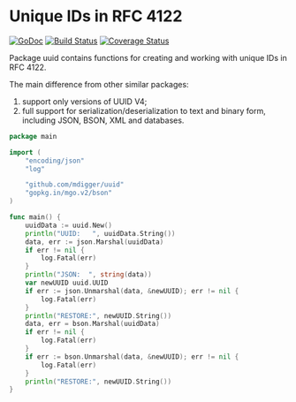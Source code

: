 # Unique IDs in RFC 4122

[![GoDoc](https://godoc.org/github.com/mdigger/uuid?status.svg)](https://godoc.org/github.com/mdigger/uuid)
[![Build Status](https://travis-ci.org/mdigger/uuid.svg)](https://travis-ci.org/mdigger/uuid)
[![Coverage Status](https://coveralls.io/repos/github/mdigger/uuid/badge.svg?branch=master)](https://coveralls.io/github/mdigger/uuid?branch=master)

Package uuid contains functions for creating and working with unique IDs in
RFC 4122.

The main difference from other similar packages:

1. support only versions of UUID V4;
2. full support for serialization/deserialization to text and binary form,
including JSON, BSON, XML and databases.

```go
package main

import (
	"encoding/json"
	"log"

	"github.com/mdigger/uuid"
	"gopkg.in/mgo.v2/bson"
)

func main() {
	uuidData := uuid.New()
	println("UUID:   ", uuidData.String())
	data, err := json.Marshal(uuidData)
	if err != nil {
		log.Fatal(err)
	}
	println("JSON:  ", string(data))
	var newUUID uuid.UUID
	if err := json.Unmarshal(data, &newUUID); err != nil {
		log.Fatal(err)
	}
	println("RESTORE:", newUUID.String())
	data, err = bson.Marshal(uuidData)
	if err != nil {
		log.Fatal(err)
	}
	if err := bson.Unmarshal(data, &newUUID); err != nil {
		log.Fatal(err)
	}
	println("RESTORE:", newUUID.String())
}
```
